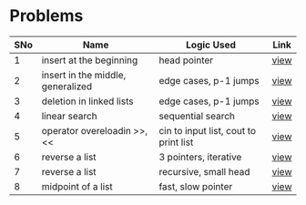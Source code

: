 # Problems

SNo | Name | Logic Used | Link |
----|------|------------|------|
1 | insert at the beginning | head pointer | [view](insert_at_head.cpp)
2 | insert in the middle, generalized | edge cases, p-1 jumps | [view](insert_in_middle.cpp)
3 | deletion in linked lists | edge cases, p-1 jumps | [view](deletion.cpp)
4 | linear search | sequential search | [view](searching.cpp)
5 | operator overeloadin >>, << | cin to input list, cout to print list | [view](operator_overloading.cpp)
6 | reverse a list | 3 pointers, iterative | [view](reverse_list.cpp)
7 | reverse a list | recursive, small head | [view](recursive_reverse.cpp)
8 | midpoint of a list | fast, slow pointer | [view](midpoint_runner.cpp)